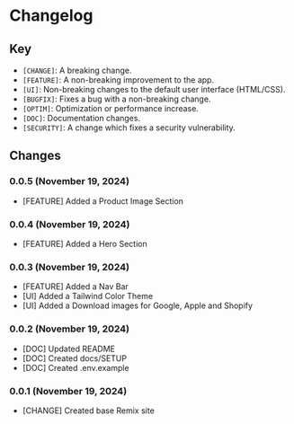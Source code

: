 # Changelog

## Key

* `[CHANGE]`: A breaking change. 
* `[FEATURE]`: A non-breaking improvement to the app. 
* `[UI]`: Non-breaking changes to the default user interface (HTML/CSS).
* `[BUGFIX]`: Fixes a bug with a non-breaking change.
* `[OPTIM]`: Optimization or performance increase.
* `[DOC]`: Documentation changes.
* `[SECURITY]`: A change which fixes a security vulnerability.


## Changes

### 0.0.5 (November 19, 2024)

* [FEATURE] Added a Product Image Section

### 0.0.4 (November 19, 2024)

* [FEATURE] Added a Hero Section

### 0.0.3 (November 19, 2024)

* [FEATURE] Added a Nav Bar
* [UI] Added a Tailwind Color Theme
* [UI] Added a Download images for Google, Apple and Shopify

### 0.0.2 (November 19, 2024)

* [DOC] Updated README
* [DOC] Created docs/SETUP
* [DOC] Created .env.example

### 0.0.1 (November 19, 2024)

* [CHANGE] Created base Remix site